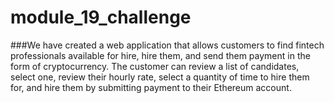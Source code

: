 # module_19_challenge



###We have created a web application that allows customers to find fintech professionals available for hire, hire them, and send them payment in the form of cryptocurrency. The customer can review a list of candidates, select one, review their hourly rate, select a quantity of time to hire them for, and hire them by submitting payment to their Ethereum account.
